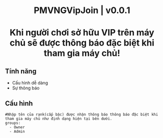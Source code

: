 <div align="center">
<h1>PMVNGVipJoin | v0.0.1<h1>
<p>Khi người chơi sở hữu VIP trên máy chủ sẽ được thông báo đặc biệt khi tham gia máy chủ!</p>
</div>

## Tính năng
- Cấu hình dễ dàng
- Sự thông báo
  
## Cấu hình
```
#Nhập tên của rank(cấp bậc) được nhận thông báo thông báo đặc biệt khi tham gia máy chủ như định dạng hiện tại bên dưới.
groups:
  - Owner
  - Admin
```
